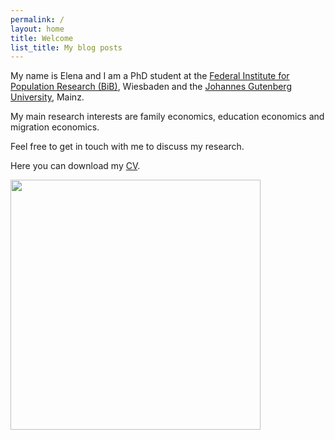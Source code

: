 ```yaml
---
permalink: /
layout: home
title: Welcome
list_title: My blog posts
---
```



My name is Elena and I am a PhD student at the [Federal Institute for Population Research (BiB)](https://www.bib.bund.de/DE/Institut/Mitarbeiter/Ziege/Ziege.html), Wiesbaden and the [Johannes Gutenberg University](https://startseite.uni-mainz.de), Mainz.

My main research interests are family economics, education economics and migration economics.

Feel free to get in touch with me to discuss my research.

Here you can download my [CV](https://drive.google.com/file/d/1J5j2-OxePIo3GvP4S-bk9R1cEQLKdSjV/view?usp=sharing).



<img src="./assets/imgs/bild_horizontal.jpg" width="400px">

